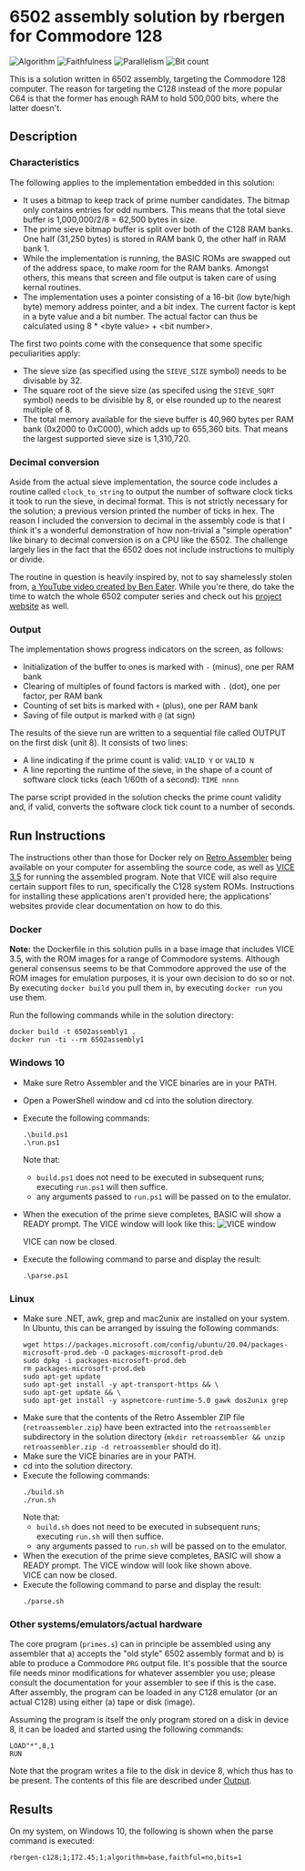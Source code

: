 # 6502 assembly solution by rbergen for Commodore 128

![Algorithm](https://img.shields.io/badge/Algorithm-base-green)
![Faithfulness](https://img.shields.io/badge/Faithful-no-yellowgreen)
![Parallelism](https://img.shields.io/badge/Parallel-no-green)
![Bit count](https://img.shields.io/badge/Bits-1-green)

This is a solution written in 6502 assembly, targeting the Commodore 128 computer. The reason for targeting the C128 instead of the more popular C64 is that the former has enough RAM to hold 500,000 bits, where the latter doesn't.

## Description
### Characteristics
The following applies to the implementation embedded in this solution:
- It uses a bitmap to keep track of prime number candidates. The bitmap only contains entries for odd numbers. This means that the total sieve buffer is 1,000,000/2/8 = 62,500 bytes in size.
- The prime sieve bitmap buffer is split over both of the C128 RAM banks. One half (31,250 bytes) is stored in RAM bank 0, the other half in RAM bank 1.
- While the implementation is running, the BASIC ROMs are swapped out of the address space, to make room for the RAM banks. Amongst others, this means that screen and file output is taken care of using kernal routines.
- The implementation uses a pointer consisting of a 16-bit (low byte/high byte) memory address pointer, and a bit index. The current factor is kept in a byte value and a bit number. The actual factor can thus be calculated using 8 * &lt;byte value&gt; + &lt;bit number&gt;. 

The first two points come with the consequence that some specific peculiarities apply:
- The sieve size (as specified using the `SIEVE_SIZE` symbol) needs to be divisable by 32.
- The square root of the sieve size (as specifed using the `SIEVE_SQRT` symbol) needs to be divisible by 8, or else rounded up to the nearest multiple of 8.
- The total memory available for the sieve buffer is 40,960 bytes per RAM bank (0x2000 to 0xC000), which adds up to 655,360 bits. That means the largest supported sieve size is 1,310,720.

### Decimal conversion
Aside from the actual sieve implementation, the source code includes a routine called `clock_to_string` to output the number of software clock ticks it took to run the sieve, in decimal format. This is not strictly necessary for the solution; a previous version printed the number of ticks in hex. The reason I included the conversion to decimal in the assembly code is that I think it's a wonderful demonstration of how non-trivial a "simple operation" like binary to decimal conversion is on a CPU like the 6502. The challenge largely lies in the fact that the 6502 does not include instructions to multiply or divide.

The routine in question is heavily inspired by, not to say shamelessly stolen from, [a YouTube video created by Ben Eater](https://www.youtube.com/watch?v=v3-a-zqKfgA). While you're there, do take the time to watch the whole 6502 computer series and check out his [project website](https://eater.net/6502) as well.


### Output
The implementation shows progress indicators on the screen, as follows:
- Initialization of the buffer to ones is marked with `-` (minus), one per RAM bank
- Clearing of multiples of found factors is marked with `.` (dot), one per factor, per RAM bank
- Counting of set bits is marked with `+` (plus), one per RAM bank
- Saving of file output is marked with `@` (at sign)

The results of the sieve run are written to a sequential file called OUTPUT on the first disk (unit 8). It consists of two lines:
- A line indicating if the prime count is valid: `VALID Y` or `VALID N`
- A line reporting the runtime of the sieve, in the shape of a count of software clock ticks (each 1/60th of a second): `TIME nnnn`

The parse script provided in the solution checks the prime count validity and, if valid, converts the software clock tick count to a number of seconds.

## Run Instructions
The instructions other than those for Docker rely on [Retro Assembler](https://enginedesigns.net/retroassembler) being available on your computer for assembling the source code, as well as [VICE 3.5](https://vice-emu.sourceforge.io/) for running the assembled program. Note that VICE will also require certain support files to run, specifically the C128 system ROMs.
Instructions for installing these applications aren't provided here; the applications' websites provide clear documentation on how to do this.

### Docker
**Note:** the Dockerfile in this solution pulls in a base image that includes VICE 3.5, with the ROM images for a range of Commodore systems. Although general consensus seems to be that Commodore approved the use of the ROM images for emulation purposes, it is your own decision to do so or not. By executing `docker build` you pull them in, by executing `docker run` you use them.

Run the following commands while in the solution directory:
```
docker build -t 6502assembly1 .
docker run -ti --rm 6502assembly1
```
### Windows 10
- Make sure Retro Assembler and the VICE binaries are in your PATH.
- Open a PowerShell window and cd into the solution directory.
- Execute the following commands:
  ```
  .\build.ps1
  .\run.ps1
  ```
  Note that:
  - `build.ps1` does not need to be executed in subsequent runs; executing `run.ps1` will then suffice.
  - any arguments passed to `run.ps1` will be passed on to the emulator.
- When the execution of the prime sieve completes, BASIC will show a READY prompt. The VICE window will look like this:
  ![VICE window](https://i.ibb.co/f9F5bJv/c128primes.png)

  VICE can now be closed.
- Execute the following command to parse and display the result:
  ```
  .\parse.ps1
  ```

### Linux
- Make sure .NET, awk, grep and mac2unix are installed on your system. In Ubuntu, this can be arranged by issuing the following commands:
  ```
  wget https://packages.microsoft.com/config/ubuntu/20.04/packages-microsoft-prod.deb -O packages-microsoft-prod.deb
  sudo dpkg -i packages-microsoft-prod.deb
  rm packages-microsoft-prod.deb
  sudo apt-get update
  sudo apt-get install -y apt-transport-https && \
  sudo apt-get update && \
  sudo apt-get install -y aspnetcore-runtime-5.0 gawk dos2unix grep
  ```
- Make sure that the contents of the Retro Assembler ZIP file (`retroassembler.zip`) have been extracted into the `retroassembler` subdirectory in the solution directory (`mkdir retroassembler && unzip retroassembler.zip -d retroassembler` should do it).
- Make sure the VICE binaries are in your PATH.
- cd into the solution directory.
- Execute the following commands:
  ```
  ./build.sh
  ./run.sh
  ```
  Note that:
  - `build.sh` does not need to be executed in subsequent runs; executing `run.sh` will then suffice.
  - any arguments passed to `run.sh` will be passed on to the emulator.
- When the execution of the prime sieve completes, BASIC will show a READY prompt. The VICE window will look like shown above. <br/>
  VICE can now be closed.
- Execute the following command to parse and display the result:
  ```
  ./parse.sh
  ```

### Other systems/emulators/actual hardware
The core program (`primes.s`) can in principle be assembled using any assembler that a) accepts the "old style" 6502 assembly format and b) is able to produce a Commodore `PRG` output file. It's possible that the source file needs minor modifications for whatever assembler you use; please consult the documentation for your assembler to see if this is the case.
After assembly, the program can be loaded in any C128 emulator (or an actual C128) using either (a) tape or disk (image). 

Assuming the program is itself the only program stored on a disk in device 8, it can be loaded and started using the following commands:
```
LOAD"*",8,1
RUN
```

Note that the program writes a file to the disk in device 8, which thus has to be present. The contents of this file are described under [Output](#output).

## Results
On my system, on Windows 10, the following is shown when the parse command is executed:
```
rbergen-c128;1;172.45;1;algorithm=base,faithful=no,bits=1
```
